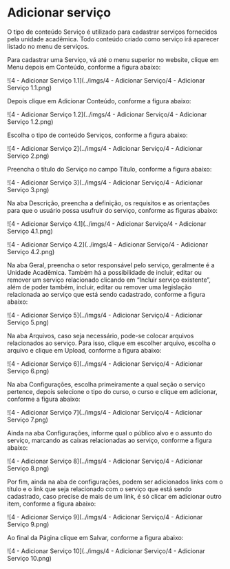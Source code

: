 # Adicionar serviço

O tipo de conteúdo Serviço é utilizado para cadastrar serviços fornecidos pela unidade acadêmica. Todo conteúdo criado como serviço irá aparecer listado no menu de serviços.

Para cadastrar uma Serviço, vá até o menu superior no website, clique em Menu depois em Conteúdo, conforme a figura abaixo:

![4 - Adicionar Serviço 1.1](../imgs/4 - Adicionar Serviço/4 - Adicionar Serviço 1.1.png)

Depois clique em Adicionar Conteúdo, conforme a figura abaixo:

![4 - Adicionar Serviço 1.2](../imgs/4 - Adicionar Serviço/4 - Adicionar Serviço 1.2.png)

Escolha o tipo de conteúdo Serviços, conforme a figura abaixo:

![4 - Adicionar Serviço 2](../imgs/4 - Adicionar Serviço/4 - Adicionar Serviço 2.png)

Preencha o título do Serviço no campo Título, conforme a figura abaixo:

![4 - Adicionar Serviço 3](../imgs/4 - Adicionar Serviço/4 - Adicionar Serviço 3.png)

Na aba Descrição, preencha a definição, os requisitos e as orientações para que o usuário possa usufruir do serviço, conforme as figuras abaixo:

![4 - Adicionar Serviço 4.1](../imgs/4 - Adicionar Serviço/4 - Adicionar Serviço 4.1.png)

![4 - Adicionar Serviço 4.2](../imgs/4 - Adicionar Serviço/4 - Adicionar Serviço 4.2.png)

Na aba Geral, preencha o setor responsável pelo serviço, geralmente é a Unidade Acadêmica. Também há a possibilidade de incluir, editar ou remover um serviço relacionado clicando em “Incluir serviço existente”, além de poder também,
incluir, editar ou remover uma legislação relacionada ao serviço que está sendo cadastrado, conforme a figura abaixo:

![4 - Adicionar Serviço 5](../imgs/4 - Adicionar Serviço/4 - Adicionar Serviço 5.png)

Na aba Arquivos, caso seja necessário, pode-se colocar arquivos relacionados ao serviço. Para isso, clique em escolher arquivo, escolha o arquivo e clique em Upload, conforme a figura abaixo:

![4 - Adicionar Serviço 6](../imgs/4 - Adicionar Serviço/4 - Adicionar Serviço 6.png)

Na aba Configurações, escolha primeiramente a qual seção o serviço pertence, depois selecione o tipo do curso, o curso e clique em adicionar, conforme a figura abaixo:

![4 - Adicionar Serviço 7](../imgs/4 - Adicionar Serviço/4 - Adicionar Serviço 7.png)

Ainda na aba Configurações, informe qual o público alvo e o assunto do serviço, marcando as caixas relacionadas ao serviço, conforme a figura abaixo:

![4 - Adicionar Serviço 8](../imgs/4 - Adicionar Serviço/4 - Adicionar Serviço 8.png)

Por fim, ainda na aba de configurações, podem ser adicionados links com o título e o link que seja relacionado com o serviço que está sendo cadastrado, caso precise de mais de um link, é só clicar em adicionar outro item, conforme a figura abaixo:

![4 - Adicionar Serviço 9](../imgs/4 - Adicionar Serviço/4 - Adicionar Serviço 9.png)

Ao final da Página clique em Salvar, conforme a figura abaixo:

![4 - Adicionar Serviço 10](../imgs/4 - Adicionar Serviço/4 - Adicionar Serviço 10.png)